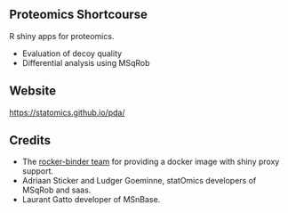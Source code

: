 Proteomics Shortcourse
----------------------

R shiny apps for proteomics.

- Evaluation of decoy quality
- Differential analysis using MSqRob

Website
------
https://statomics.github.io/pda/

Credits
-------
- The [rocker-binder team](https://github.com/rocker-org/binder) for providing a docker image with shiny proxy support.
- Adriaan Sticker and Ludger Goeminne, statOmics developers of MSqRob and saas.
- Laurant Gatto developer of MSnBase.
